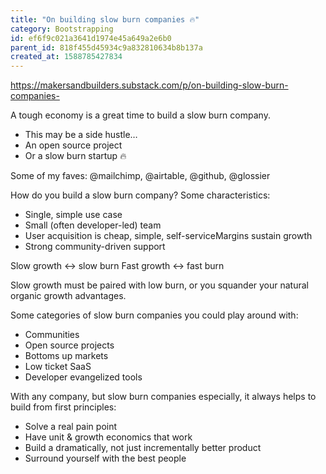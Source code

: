 ```yaml
---
title: "On building slow burn companies 🔥"
category: Bootstrapping
id: ef6f9c021a3641d1974e45a649a2e6b0
parent_id: 818f455d45934c9a832810634b8b137a
created_at: 1588785427834
---
```


https://makersandbuilders.substack.com/p/on-building-slow-burn-companies-


A tough economy is a great time to build a slow burn company.

* This may be a side hustle…
* An open source project
* Or a slow burn startup 🔥
    

Some of my faves: @mailchimp, @airtable, @github, @glossier

How do you build a slow burn company?  Some characteristics:

* Single, simple use case
* Small (often developer-led) team
* User acquisition is cheap, simple, self-serviceMargins sustain growth
* Strong community-driven support

Slow growth <-> slow burn
Fast growth <-> fast burn

Slow growth must be paired with low burn, or you squander your natural organic growth advantages. 

Some categories of slow burn companies you could play around with:

* Communities
* Open source projects
* Bottoms up markets
* Low ticket SaaS
* Developer evangelized tools

With any company, but slow burn companies especially, it always helps to build from first principles:

* Solve a real pain point
* Have unit & growth economics that work
* Build a dramatically, not just incrementally better product
* Surround yourself with the best people
    